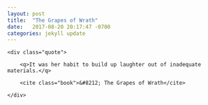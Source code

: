 ```yaml
---
layout: post
title:  "The Grapes of Wrath"
date:   2017-08-20 20:17:47 -0700
categories: jekyll update
---
```


<div id="grapes" class="quote-wrapper">

	<div class="quote">

		<q>It was her habit to build up laughter out of inadequate materials.</q>

		<cite class="book">&#8212; The Grapes of Wrath</cite>

	</div>

</div>